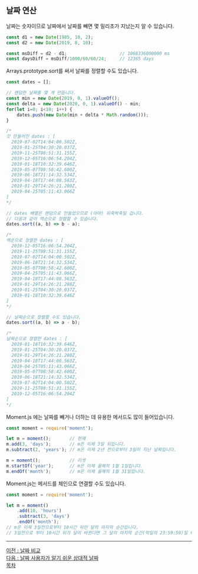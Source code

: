 ## 날짜 연산
날짜는 숫자이므로 날짜에서 날짜를 빼면 몇 밀리초가 지났는지 알 수 있습니다.

```javascript
const d1 = new Date(1985, 10, 2);
const d2 = new Date(2019, 8, 10);

const msDiff = d2 - d1;                    // 1068336000000 ms
const daysDiff = msDiff/1000/60/60/24;     // 12365 days
```

Arrays.prototype.sort를 써서 날짜를 정렬할 수도 있습니다.

```javascript
const dates = [];

// 랜덤한 날짜를 몇 개 만듭니다.
const min = new Date(2019, 0, 1).valueOf();
const delta = new Date(2020, 0, 1).valueOf() - min;
for(let i=0; i<10; i++) {
    dates.push(new Date(min + delta * Math.random()));
}

/*
갓 만들어진 dates : [
  2019-07-02T14:04:00.502Z,
  2019-01-25T04:30:20.037Z,
  2019-11-25T08:51:31.155Z,
  2019-12-05T16:06:54.204Z,
  2019-01-18T10:32:39.646Z,
  2019-05-07T08:58:42.600Z,
  2019-06-18T21:14:32.534Z,
  2019-04-18T17:44:08.563Z,
  2019-01-29T14:26:21.280Z,
  2019-04-25T05:11:43.066Z
]
*/

// dates 배열은 랜덤으로 만들었으므로 (아마) 뒤죽박죽일 겁니다.
// 다음과 같이 역순으로 정렬할 수 있습니다.
dates.sort((a, b) => b - a);

/*
역순으로 정렬한 dates : [
  2019-12-05T16:06:54.204Z,
  2019-11-25T08:51:31.155Z,
  2019-07-02T14:04:00.502Z,
  2019-06-18T21:14:32.534Z,
  2019-05-07T08:58:42.600Z,
  2019-04-25T05:11:43.066Z,
  2019-04-18T17:44:08.563Z,
  2019-01-29T14:26:21.280Z,
  2019-01-25T04:30:20.037Z,
  2019-01-18T10:32:39.646Z
]
*/

// 날짜순으로 정렬할 수도 있습니다.
dates.sort((a, b) => a - b);

/*
날짜순으로 정렬한 dates : [
  2019-01-18T10:32:39.646Z,
  2019-01-25T04:30:20.037Z,
  2019-01-29T14:26:21.280Z,
  2019-04-18T17:44:08.563Z,
  2019-04-25T05:11:43.066Z,
  2019-05-07T08:58:42.600Z,
  2019-06-18T21:14:32.534Z,
  2019-07-02T14:04:00.502Z,
  2019-11-25T08:51:31.155Z,
  2019-12-05T16:06:54.204Z
]
*/
```

Moment.js 에는 날짜를 빼거나 더하는 데 유용한 메서드도 많이 들어있습니다.

```javascript
const moment = require('moment');

let m = moment();       // 현재
m.add(3, 'days');       // m은 이제 3일 뒤입니다.
m.subtract(2, 'years'); // m은 이제 2년 전으로부터 3일이 지난 날짜입니다.

m = moment();           // 리셋
m.startOf('year');      // m은 이제 올해의 1월 1일입니다.
m.endOf('month');       // m은 이제 올해의 1월 31일입니다.
```

Moment.js는 메서드를 체인으로 연결할 수도 있습니다.

```javascript
const moment = require('moment');

let m = moment()
    .add(10, 'hours')
    .subtract(3, 'days')
    .endOf('month');
// m은 이제 3일전으로부터 10시간 뒤인 달의 마지막 순간입니다.
// 3일전으로 부터 10시간 뒤가 달이 바뀐다면 그 달의 마지막 순간(막일의 23:59:59)일 테고, 달이 바뀌지 않는다면 이번 달의 마지막 순간(23:59:59)일 겁니다.
```

***
[이전 : 날짜 비교](15.9.md) <br/>
[다음 : 날짜 사용자가 알기 쉬운 상대적 날짜](15.11.md) <br/>
[목차](../progressCheck.md)